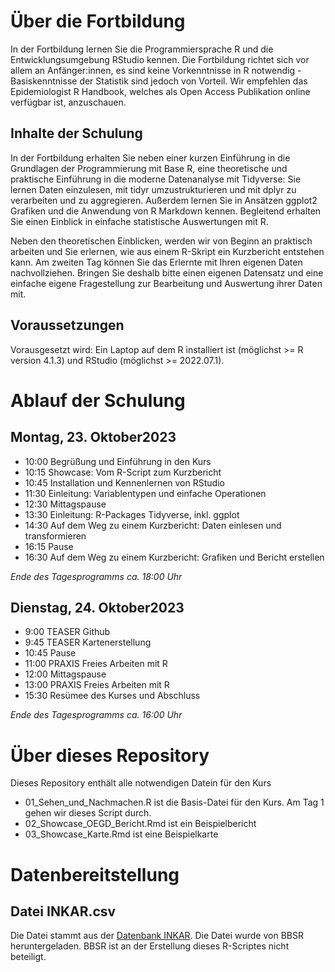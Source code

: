 
# Über die Fortbildung
In der Fortbildung lernen Sie die Programmiersprache R und die Entwicklungsumgebung RStudio kennen. Die Fortbildung richtet sich vor allem an Anfänger:innen, es sind keine Vorkenntnisse in R notwendig - Basiskenntnisse der Statistik sind jedoch von Vorteil. Wir empfehlen das Epidemiologist R Handbook, welches als Open Access Publikation online verfügbar ist, anzuschauen.

## Inhalte der Schulung
In der Fortbildung erhalten Sie neben einer kurzen Einführung in die Grundlagen der Programmierung mit Base R, eine theoretische und praktische Einführung in die moderne Datenanalyse mit Tidyverse: Sie lernen Daten einzulesen, mit tidyr umzustrukturieren und mit dplyr zu verarbeiten und zu aggregieren. Außerdem lernen Sie in Ansätzen ggplot2 Grafiken und die Anwendung von R Markdown kennen. Begleitend erhalten Sie einen Einblick in einfache statistische Auswertungen mit R.

Neben den theoretischen Einblicken, werden wir von Beginn an praktisch arbeiten und Sie erlernen, wie aus einem R-Skript ein Kurzbericht entstehen kann. Am zweiten Tag können Sie das Erlernte mit Ihren eigenen Daten nachvollziehen. Bringen Sie deshalb bitte einen eigenen Datensatz und eine einfache eigene Fragestellung zur Bearbeitung und Auswertung ihrer Daten mit.


## Voraussetzungen
Vorausgesetzt wird: Ein Laptop auf dem R installiert ist (möglichst >= R version 4.1.3) und RStudio (möglichst >= 2022.07.1).


# Ablauf der Schulung

## Montag, 23. Oktober2023

* 10:00	Begrüßung und Einführung in den Kurs
* 10:15	Showcase: Vom R-Script zum Kurzbericht
* 10:45	Installation und Kennenlernen von RStudio
* 11:30	Einleitung: Variablentypen und einfache Operationen
* 12:30	Mittagspause
* 13:30	Einleitung: R-Packages Tidyverse, inkl. ggplot
* 14:30	Auf dem Weg zu einem Kurzbericht: Daten einlesen und transformieren
* 16:15	Pause
* 16:30	Auf dem Weg zu einem Kurzbericht: Grafiken und Bericht erstellen

_Ende des Tagesprogramms ca. 18:00 Uhr_

## Dienstag, 24. Oktober2023
* 9:00	TEASER Github
* 9:45 	TEASER Kartenerstellung
* 10:45	Pause
* 11:00	PRAXIS Freies Arbeiten mit R
* 12:00	Mittagspause
* 13:00	PRAXIS Freies Arbeiten mit R
* 15:30	Resümee des Kurses und Abschluss

_Ende des Tagesprogramms ca. 16:00 Uhr_



# Über dieses Repository
Dieses Repository enthält alle notwendigen Datein für den Kurs

* 01_Sehen_und_Nachmachen.R ist die Basis-Datei für den Kurs. Am Tag 1 gehen wir dieses Script durch. 
* 02_Showcase_OEGD_Bericht.Rmd ist ein Beispielbericht
* 03_Showcase_Karte.Rmd ist eine Beispielkarte


# Datenbereitstellung
## Datei INKAR.csv
Die Datei stammt aus der [Datenbank INKAR](https://www.inkar.de/). Die Datei wurde von BBSR heruntergeladen. BBSR ist an der Erstellung dieses R-Scriptes nicht beteiligt.
